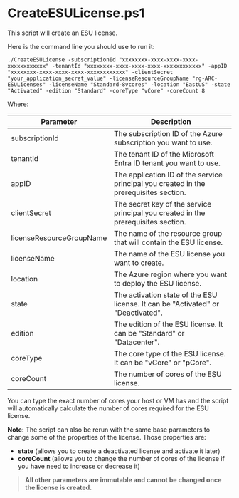 # CreateESULicense.ps1

This script will create an ESU license.

Here is the command line you should use to run it:
    
    ./CreateESULicense -subscriptionId "xxxxxxxx-xxxx-xxxx-xxxx-xxxxxxxxxxxx" -tenantId "xxxxxxxx-xxxx-xxxx-xxxx-xxxxxxxxxxxx" -appID "xxxxxxxx-xxxx-xxxx-xxxx-xxxxxxxxxxxx" -clientSecret "your_application_secret_value" -licenseResourceGroupName "rg-ARC-ESULicenses" -licenseName "Standard-8vcores" -location "EastUS" -state "Activated" -edition "Standard" -coreType "vCore" -coreCount 8

Where:

| Parameter | Description |
| --- | --- |
| subscriptionId | The subscription ID of the Azure subscription you want to use. |
| tenantId | The tenant ID of the Microsoft Entra ID tenant you want to use. |
| appID | The application ID of the service principal you created in the prerequisites section. |
| clientSecret | The secret key of the service principal you created in the prerequisites section. |
| licenseResourceGroupName | The name of the resource group that will contain the ESU license. |
| licenseName | The name of the ESU license you want to create. |
| location | The Azure region where you want to deploy the ESU license. |
| state | The activation state of the ESU license. It can be "Activated" or "Deactivated". |
| edition | The edition of the ESU license. It can be "Standard" or "Datacenter". |
| coreType | The core type of the ESU license. It can be "vCore" or "pCore". |
| coreCount | The number of cores of the ESU license. |

You can type the exact number of cores your host or VM has and the script will automatically calculate the number of cores required for the ESU license.


**Note:** The script can also be rerun with the same base parameters to change some of the properties of the license. Those properties are:
- **state** (allows you to create a deactivated license and activate it later)
- **coreCount** (allows you to change the number of cores of the license if you have need to increase or decrease it)

> **All other parameters are immutable and cannot be changed once the license is created.** 